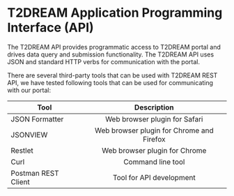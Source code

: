 # T2DREAM Application Programming Interface (API)

The T2DREAM API provides programmatic access to T2DREAM portal and drives data query and submission functionality. The T2DREAM API uses JSON and standard HTTP verbs for communication with the portal.

There are several third-party tools that can be used with T2DREAM REST API, we have tested following tools that can be used for communicating with our portal:

| Tool          | Description          |
| ------------- |:-------------:| 
| JSON Formatter | Web browser plugin for Safari |
| JSONVIEW | Web browser plugin for Chrome and Firefox |   
| Restlet | Web browser plugin for Chrome |
| Curl | Command line tool |
|Postman REST Client | Tool for API development |

